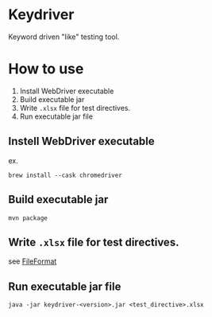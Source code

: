 Keydriver
====

Keyword driven "like" testing tool.

# How to use

1. Install WebDriver executable
2. Build executable jar
3. Write ```.xlsx``` file for test directives.
4. Run executable jar file

## Instell WebDriver executable

ex.
```
brew install --cask chromedriver
```

## Build executable jar

```
mvn package
```

## Write ```.xlsx``` file for test directives.

see [FileFormat](doc/FileFormat.md)

## Run executable jar file

```
java -jar keydriver-<version>.jar <test_directive>.xlsx
```
